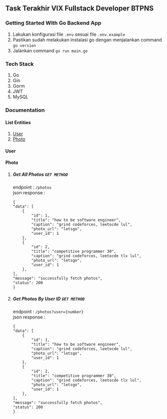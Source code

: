 ## Task Terakhir VIX Fullstack Developer BTPNS

### Getting Started With Go Backend App
1. Lakukan konfigurasi file ```.env``` sesuai file ```.env.example```
2. Pastikan sudah melakukan instalasi go dengan menjalankan command ```go version```
3. Jalankan command ```go run main.go```

### Tech Stack
1. Go
2. Gin
3. Gorm
4. JWT
5. MySQL

### Documentation

#### List Entities 
1. [User](#User)
2. [Photo](#Photo)

#### User

#### Photo
1. ##### Get All Photos ```GET METHOD```
    endpoint : ```/photos```   
    json response : 
    ``` 
    {
    "data": [
        {
            "id": 1,
            "title": "how to be software engineer",
            "caption": "grind codeforces, leetocde lul",
            "photo_url": "letsgo",
            "user_id": 1
        },
        {
            "id": 2,
            "title": "competitive programmer 30",
            "caption": "grind codeforces, leetocde tlx lul",
            "photo_url": "letsgo",
            "user_id": 1
        },
    ],
    "message": "successfully fetch photos",
    "status": 200
    }
    ```

2. ##### Get Photos By User ID ```GET METHOD```
    endpoint : ```/photos?user={number}```    
    json response : 
    ``` 
    {
    "data": [
        {
            "id": 1,
            "title": "how to be software engineer",
            "caption": "grind codeforces, leetocde lul",
            "photo_url": "letsgo",
            "user_id": 1
        },
        {
            "id": 2,
            "title": "competitive programmer 30",
            "caption": "grind codeforces, leetocde tlx lul",
            "photo_url": "letsgo",
            "user_id": 1
        },
    ],
    "message": "successfully fetch photos",
    "status": 200
    }
    ```